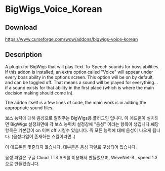 # BigWigs_Voice_Korean

## Download
https://www.curseforge.com/wow/addons/bigwigs-voice-korean

## Description
A plugin for BigWigs that will play Text-To-Speech sounds for boss abilities. If this addon is installed, an extra option called "Voice" will appear under every boss ability in the options screen. This option will be on by default, and can be toggled off. That means a sound will be played for everything... if a sound exists for that ability in the first place (which is where the main decision making should come in).

The addon itself is a few lines of code, the main work is in adding the appropriate sound files.


보스 능력에 대해 음성으로 알려주는 BigWigs용 플러그인 입니다. 이 애드온이 설치되면 BigWigs 설정화면에 각 보스 능력치 설정창에 "음성" 이라는 항목이 생깁니다.해당 항목은 기본값이 on 이며  off 시킬수 있습니다. 즉 모든 능력에 대해 음성이 나오게 됩니다. (음성파일이 존재하는 스킬이라면..)

이 애드온은 몇줄되지 않습니다. 대부분은 음성 파일로 구성되어 있습니다.

 

음성 파일은 구글 Cloud TTS API를 이용해서 만들었으며, WeveNet-B , speed 1.3으로 만들었습니다.

 

